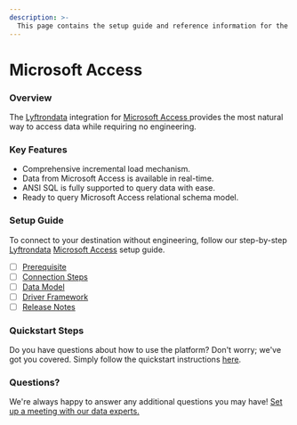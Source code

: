 ```yaml
---
description: >-
  This page contains the setup guide and reference information for the Microsoft Access source connector.
---
```


# Microsoft Access

### Overview

The [Lyftrondata](https://www.lyftrondata.com/) integration for [Microsoft Access](https://www.lyftrondata.com/integration/microsoft-access/)[ ](https://www.lyftrondata.com/integration/microsoft-access/)provides the most natural way to access data while requiring no engineering.

### Key Features

* Comprehensive incremental load mechanism.
* Data from Microsoft Access is available in real-time.&#x20;
* ANSI SQL is fully supported to query data with ease.
* Ready to query Microsoft Access relational schema model.

### Setup Guide

To connect to your destination without engineering, follow our step-by-step [Lyftrondata](https://www.lyftrondata.com/)  [Microsoft Access](https://www.lyftrondata.com/integration/microsoft-access/) setup guide.

* [ ] [Prerequisite](../../technology-analytics/microsoft-access/prerequisite.md)
* [ ] [Connection Steps](../../technology-analytics/microsoft-access/connection-steps.md)
* [ ] [Data Model](../../technology-analytics/microsoft-access/data-model/)
* [ ] [Driver Framework](../../technology-analytics/microsoft-access/driver-framework/)
* [ ] [Release Notes](../../technology-analytics/microsoft-access/release-notes.md)

### Quickstart Steps

Do you have questions about how to use the platform? Don't worry; we've got you covered. Simply follow the quickstart instructions [here](../../../quickstart-steps.md).

### Questions? <a href="#questions" id="questions"></a>

We're always happy to answer any additional questions you may have! [Set up a meeting with our data experts.](https://www.lyftrondata.com/book-a-meeting/)

